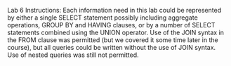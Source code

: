 Lab 6 Instructions:
Each information need in this lab could be represented by either a single SELECT statement possibly including aggregate operations,
GROUP BY and HAVING clauses, or by a number of SELECT statements combined using the UNION operator. 
Use of the JOIN syntax in the FROM clause was permitted (but we covered it some time later in the course), 
but all queries could be written without the use of JOIN syntax. Use of nested queries was still not permitted.

